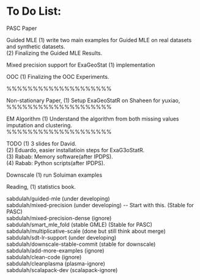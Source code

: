 # To Do List:
PASC Paper

Guided MLE
(1) write two main examples for Guided MLE on real datasets and synthetic datasets.<br />
(2) Finalizing the Guided MLE Results.<br />

Mixed precision support for ExaGeoStat
(1) implementation<br />

OOC 
(1) Finalizing the OOC Experiments.<br />

%%%%%%%%%%%%%%%%%%%%

Non-stationary Paper,
(1) Setup ExaGeoStatR on Shaheen for yuxiao,<br />
%%%%%%%%%%%%%%%%%%%%

EM Algorithm
(1) Understand the algorithm from both missing values imputation and clustering.<br />
%%%%%%%%%%%%%%%%%%%%

TODO
(1) 3 slides for David.<br />
(2) Eduardo, easier installatioin steps for ExaG3oStatR. <br /> 
(3) Rabab: Memory software(after IPDPS).<br />
(4) Rabab: Python scripts(after IPDPS).<br />

Downscale 
(1) run Soluiman examples

Reading,
(1) statistics book.



sabdulah/guided-mle               (under developing)<br />
sabdulah/mixed-precision          (under developing)  -- Start with this.   (Stable for PASC)<br />
sabdulah/mixed-precision-dense    (ignore) <br />
sabdulah/smart_mle_fold           (stable GMLE)                             (Stable for PASC)<br />
sabdulah/multiplicative-scale     (done but still think about merge)<br />
sabdulah/sdt-lr-support           (under developing)<br />
sabdulah/downscale-stable-commit  (stable for downscale)<br />
sabdulah/add-more-examples        (ignore)<br />
sabdulah/clean-code               (ignore)<br />
sabdulah/cleanplasma              (plasma-ignore)<br />
sabdulah/scalapack-dev            (scalapack-ignore) <br />


